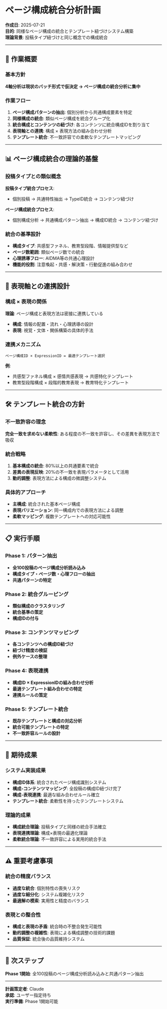 # ページ構成統合分析計画

**作成日**: 2025-07-21  
**目的**: 同様なページ構成の統合とテンプレート紐づけシステム構築  
**理論背景**: 投稿タイプ紐づけと同じ概念での構成統合

---

## 🎯 作業概要

### 基本方針
**4軸分析は現状のバッチ形式で仮決定 → ページ構成の統合分析に集中**

### 作業フロー
1. **ページ構成パターンの抽出**: 個別分析から共通構成要素を特定
2. **同様構成の統合**: 類似ページ構成を統合グループ化
3. **統合構成とコンテンツの紐づけ**: 各コンテンツに統合構成IDを割り当て
4. **表現軸との連携**: 構成 × 表現方法の組み合わせ分析
5. **テンプレート統合**: 不一致許容での柔軟なテンプレートマッピング

---

## 📊 ページ構成統合の理論的基盤

### 投稿タイプとの類似概念
**投稿タイプ統合プロセス**:
- 個別投稿 → 共通特性抽出 → TypeID統合 → コンテンツ紐づけ

**ページ構成統合プロセス**:  
- 個別構成分析 → 共通構成パターン抽出 → 構成ID統合 → コンテンツ紐づけ

### 統合の基準設計
- **構成タイプ**: 共感型ファネル、教育型段階、情報提供型など
- **ページ数範囲**: 類似ページ数での統合
- **心理誘導フロー**: AIDMA等の共通心理設計
- **機能的役割**: 注意喚起・共感・解決策・行動促進の組み合わせ

---

## 🔗 表現軸との連携設計

### 構成 × 表現の関係
**理論**: ページ構成と表現方法は密接に連携している
- **構成**: 情報の配置・流れ・心理誘導の設計
- **表現**: 視覚・文体・関係構築の具体的手法

### 連携メカニズム
```
ページ構成ID × ExpressionID = 最適テンプレート選択
```

**例**:
- 共感型ファネル構成 × 感情共感表現 → 共感特化テンプレート
- 教育型段階構成 × 段階的教育表現 → 教育特化テンプレート

---

## 🛠️ テンプレート統合の方針

### 不一致許容の理念
**完全一致を求めない柔軟性**: ある程度の不一致を許容し、その差異を表現方法で吸収

### 統合戦略
1. **基本構成の統合**: 80%以上の共通要素で統合
2. **差異の表現反映**: 20%の不一致を表現パラメータとして活用
3. **動的調整**: 表現方法による構成の微調整システム

### 具体的アプローチ
- **主構成**: 統合された基本ページ構成
- **表現バリエーション**: 同一構成内での表現方法による調整
- **柔軟マッピング**: 複数テンプレートへの対応可能性

---

## 📋 実行手順

### Phase 1: パターン抽出
- **全100投稿のページ構成分析読み込み**
- **構成タイプ・ページ数・心理フローの抽出**
- **共通パターンの特定**

### Phase 2: 統合グルーピング
- **類似構成のクラスタリング**
- **統合基準の策定**
- **構成IDの付与**

### Phase 3: コンテンツマッピング
- **各コンテンツへの構成ID紐づけ**
- **紐づけ精度の検証**
- **例外ケースの整理**

### Phase 4: 表現連携
- **構成ID × ExpressionIDの組み合わせ分析**
- **最適テンプレート組み合わせの特定**
- **連携ルールの策定**

### Phase 5: テンプレート統合
- **既存テンプレートと構成の対応分析**
- **統合可能テンプレートの特定**
- **不一致許容ルールの設計**

---

## 🎯 期待成果

### システム実装成果
- **構成ID体系**: 統合されたページ構成識別システム
- **構成-コンテンツマッピング**: 全投稿の構成ID紐づけ完了
- **構成-表現連携**: 最適な組み合わせルール確立
- **テンプレート統合**: 柔軟性を持ったテンプレートシステム

### 理論的成果
- **構成統合理論**: 投稿タイプと同様の統合手法確立
- **表現連携理論**: 構成×表現の最適化理論
- **柔軟統合理論**: 不一致許容による実用的統合手法

---

## ⚠️ 重要考慮事項

### 統合の精度バランス
- **過度な統合**: 個別特性の喪失リスク
- **過度な細分化**: システム複雑化リスク
- **最適解の模索**: 実用性と精度のバランス

### 表現との整合性
- **構成と表現の矛盾**: 統合時の不整合発生可能性
- **動的調整の複雑性**: 表現による構成調整の技術的課題
- **品質保証**: 統合後の品質維持システム

---

## 📝 次ステップ

**Phase 1開始**: 全100投稿のページ構成分析読み込みと共通パターン抽出

---

**計画策定者**: Claude  
**承認**: ユーザー指定待ち  
**実行準備**: Phase 1開始可能